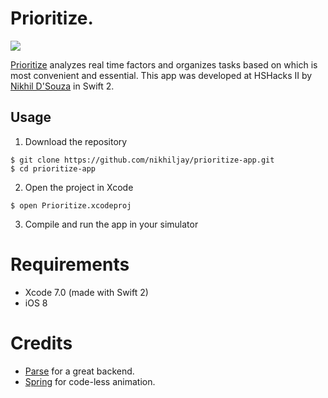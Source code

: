 # Prioritize.

![](http://nikhiljay.com/img/portfolio/prioritize-mockup-1.jpg)

[Prioritize][] analyzes real time factors and organizes tasks based on which is most convenient and essential. This app was developed at HSHacks II by [Nikhil D'Souza][] in Swift 2.

## Usage

1) Download the repository

```
$ git clone https://github.com/nikhiljay/prioritize-app.git
$ cd prioritize-app
```

2) Open the project in Xcode

```
$ open Prioritize.xcodeproj
```

3) Compile and run the app in your simulator

# Requirements

- Xcode 7.0 (made with Swift 2)
- iOS 8

# Credits

- [Parse][] for a great backend.
- [Spring][] for code-less animation.

[Prioritize]:https://itunes.apple.com/us/app/prioritize-smarter-task-organization/id982588204?mt=8
[Nikhil D'Souza]:http://nikhiljay.com
[Parse]:https://parse.com
[Spring]:https://github.com/MengTo/Spring
